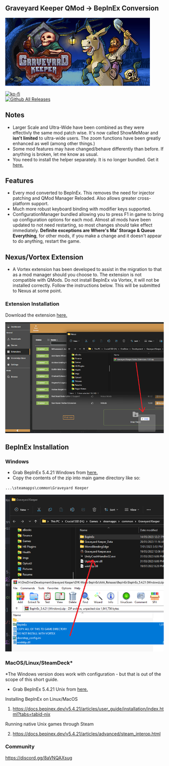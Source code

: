 ## Graveyard Keeper QMod -> BepInEx Conversion

![Game Logo](header.jpg)<br>

[![ko-fi](https://ko-fi.com/img/githubbutton_sm.svg)](https://ko-fi.com/F2F2DI3WA)<br>
[![Github All Releases](https://img.shields.io/github/downloads/p1xel8ted/GYK-Mods-BepInEx/total.svg)](https://github.com/p1xel8ted/GYK-Mods-BepInEx/releases)

## Notes

- Larger Scale and Ultra-Wide have been combined as they were effectivly the same mod patch wise. It's now called ShowMeMoar and **isn't limited** to ultra-wide users. The zoom functions have been greatly enhanced as well (among other things.)
- Some mod features may have changed/behave differently than before. If anything is broken, let me know as usual.
- You need to install the helper separately. It is no longer bundled. Get it [here.](https://github.com/p1xel8ted/GYK-Mods-BepInEx/releases/download/bepinex/GYKHelper_v3.0_BepInEx.zip)

## Features

- Every mod converted to BepInEx. This removes the need for injector patching and QMod Manager Reloaded. Also allows greater cross-platform support.
- Much more robust keyboard binding with modifier keys supported.
- ConfigurationManager bundled allowing you to press F1 in game to bring up configuration options for each mod. Almost all mods have been updated to not need restarting, so most changes should take effect immediately. **Definite exceptions are Where's Ma' Storage & Queue Everything**, for other mods, if you make a change and it doesn't appear to do anything, restart the game.

## Nexus/Vortex Extension

- A Vortex extension has been developed to assist in the migration to that as a mod manager should you choose to. The extension is not compatible with QMods. Do not install BepInEx via Vortex, it will not be installed correctly. Follow the instructions below. This will be submitted to Nexus at some point.

### Extension Installation

Download the extension [here.](https://github.com/p1xel8ted/GYK-Mods-BepInEx/releases/download/bepinex/Graveyard.Keeper.Vortex.Extension.v1.0.0.zip)

![Game Logo](vortex.png)<br>

## BepInEx Installation

### Windows

- Grab BepInEx 5.4.21 Windows from [here.](https://github.com/p1xel8ted/GYK-Mods-BepInEx/releases/download/bepinex/BepInEx_5.4.21.Windows.zip)
- Copy the contents of the zip into main game directory like so:

`...\steamapps\common\Graveyard Keeper`

![Install Image](install.png)<br>

### MacOS/Linux/SteamDeck*

*The Windows version does work with configuration - but that is out of the scope of this short guide.

- Grab BepInEx 5.4.21 Unix from [here.](https://github.com/p1xel8ted/GYK-Mods-BepInEx/releases/download/bepinex/BepInEx_5.4.21.NativeUnix.zip)

Installing BepInEx on Linux/MacOS

1. https://docs.bepinex.dev/v5.4.21/articles/user_guide/installation/index.html?tabs=tabid-nix

Running native Unix games through Steam

2. https://docs.bepinex.dev/v5.4.21/articles/advanced/steam_interop.html

### Community

https://discord.gg/8aVNQAXsug

